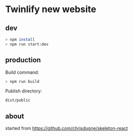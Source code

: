 # Twinlify new website

## dev

```sh
> npm install
> npm run start:dev
```

## production

Build command:

```sh
> npm run build
```

Publish directory:

```sh
dist/public
```

## about

started from <https://github.com/chrisdugne/skeleton-react>

